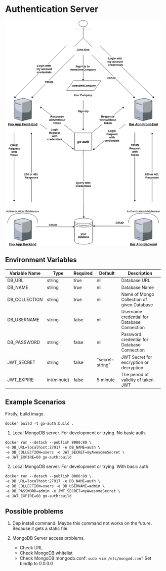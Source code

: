 <!-- ![Build Status](http://34.74.167.3/api/badges/erkanzileli/go-auth/status.svg) -->

# Authentication Server

![Project Architecture](https://github.com/erkanzileli/go-auth/raw/master/static/architecture.png)

## Environment Variables

| Variable Name | Type        | Required | Default         | Description                                 |
| ------------- | ----------- | -------- | --------------- | ------------------------------------------- |
| DB_URL        | string      | true     | nil             | Database URL                                |
| DB_NAME       | string      | true     | nil             | Database Name                               |
| DB_COLLECTION | string      | true     | nil             | Name of Mongo Collection of given Database  |
| DB_USERNAME   | string      | false    | nil             | Username credential for Database Connection |
| DB_PASSWORD   | string      | false    | nil             | Password credential for Database Connection |
| JWT_SECRET    | string      | false    | "secret-string" | JWT Secret for encryption or decryption     |
| JWT_EXPIRE    | int(minute) | false    | 5 minute        | The period of validity of taken JWT         |

## Example Scenarios

Firstly, build image.

```
docker build -t go-auth:build .
```

1. Local MongoDB server. For development or trying. No basic auth.

```
docker run --detach --publish 8000:80 \
-e DB_URL=localhost:27017 -e DB_NAME=auth \
-e DB_COLLECTION=users -e JWT_SECRET=myAwesomeSecret \
-e JWT_EXPIRE=60 go-auth:build
```

2. Local MongoDB server. For development or trying. With basic auth.

```
docker run --detach --publish 8000:80 \
-e DB_URL=localhost:27017 -e DB_NAME=auth \
-e DB_COLLECTION=users -e DB_USERNAME=admin \
-e DB_PASSWORD=admin -e JWT_SECRET=myAwesomeSecret \
-e JWT_EXPIRE=60 go-auth:build
```

## Possible problems

1. Dep install command. Maybe this command not works on the future.
   Because it gets a static file.

2. MongoDB Server access problems.
   - Check URL
   - Check MongoDB whitelist
   - Check MongoDB mongodb.conf:
     `sudo vim /etc/mongod.conf`
     Set bindIp to 0.0.0.0

